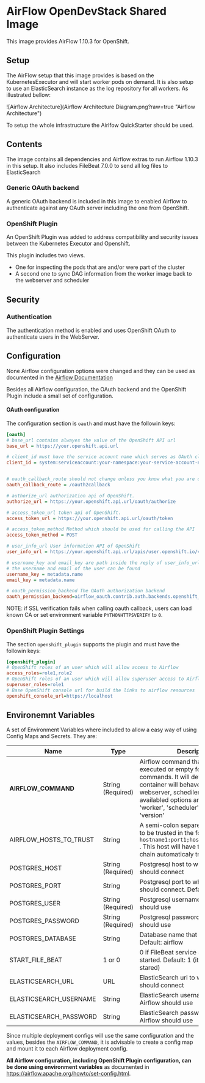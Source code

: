 # AirFlow OpenDevStack Shared Image

This image provides AirFlow 1.10.3 for OpenShift.

## Setup

The AirFlow setup that this image provides is based on the KubernetesExecutor and will
start worker pods on demand. It is also setup to use an ElasticSearch instance as the log
repository for all workers. As illustrated bellow:

![Airflow Architecture](Airflow Architecture Diagram.png?raw=true "Airflow Architecture")

To setup the whole infrastructure the Airlfow QuickStarter should be used.

## Contents

The image contains all dependencies and Airflow extras to run Airflow 1.10.3 in this setup.
It also includes FileBeat 7.0.0 to send all log files to ElasticSearch

### Generic OAuth backend

A generic OAuth backend is included in this image to enabled Airflow to
authenticate against any OAuth server including the one from OpenShift.

### OpenShift Plugin

An OpenShift Plugin was added to address compatibility and security issues
between the Kubernetes Executor and Openshift.

This plugin includes two views.

* One for inspecting the pods that are and/or were part of the cluster
* A second one to sync DAG information from the worker image back to
the webserver and scheduler

## Security

### Authentication

The authentication method is enabled and uses OpenShift OAuth to authenticate
users in the WebServer.

## Configuration

None Airflow configuration options were changed and they can be used as documented
in the [Airflow Documentation](https://airflow.apache.org/project.html)

Besides all Airflow configuration, the OAuth backend and the OpenShift Plugin
include a small set of configuration.

#### OAuth configuration

The configuration section is `oauth` and must have the followin keys:

```ini
[oauth]
# base_url contains alwayes the value of the OpenShift API url
base_url = https://your.openshift.api.url

# client_id must have the service account name which serves as OAuth client
client_id = system:serviceaccount:your-namespace:your-service-account-name


# oauth_callback_route should not change unless you know what you are doing
oauth_callback_route = /oauth2callback

# authorize_url authorization api of OpenShift.
authorize_url = https://your.openshift.api.url/oauth/authorize

# access_token_url token api of OpenShift.
access_token_url = https://your.openshift.api.url/oauth/token

# access_token_method Method which should be used for calling the API
access_token_method = POST

# user_info_url User information API of OpenShift
user_info_url = https://your.openshift.api.url/apis/user.openshift.io/v1/users/~

# username_key and email_key are path inside the reply of user_info_url where
# the username and email of the user can be found
username_key = metadata.name
email_key = metadata.name

# oauth_permission_backend The OAuth authorization backend
oauth_permission_backend=airflow_oauth.contrib.auth.backends.openshift_permission_backend
```

NOTE: if SSL verification fails when calling oauth callback, users can load known CA or set
environment variable `PYTHONHTTPSVERIFY` to `0`.

### OpenShift Plugin Settings

The section `openshift_plugin` supports the plugin and must have the followin keys:

```ini
[openshift_plugin]
# OpenShift roles of an user which will allow access to Airflow
access_roles=role1,role2
# OpenShift roles of an user which will allow superuser access to Airflow
superuser_roles=role1
# Base OpenShift console url for build the links to airflow resources
openshift_console_url=https://localhost
```

## Environemnt Variables


A set of Environment Variables where included to allow a easy way of using Config Maps
and Secrets. They are:

| Name | Type | Description|
|-----|------|------------|
|**AIRFLOW_COMMAND**| String (Required) | Airflow command that should be executed or empty for a custom commands. It will define if the container will behave as the webserver, schediler and so on.  The availabled options are: 'webserver', 'worker', 'scheduler', 'flower' or 'version' |
|AIRFLOW_HOSTS_TO_TRUST| String | A semi-colon separeted list of hosts to be trusted in the format `hostname1:port1;hostname2:port2;...` . This host will have their certificate chain automaticaly trusted |
|POSTGRES_HOST| String (Required) | Postgresql host to which Airflow should connect |
|POSTGRES_PORT|String| Postgresql port to which Airflow should connect. Default: 5432 |
|POSTGRES_USER|String (Required) | Postgresql username which Airflow should use |
|POSTGRES_PASSWORD|String (Required)| Postgresql password which Airflow should use |
|POSTGRES_DATABASE|String| Database name that should be used. Default: airflow|
|START_FILE_BEAT| 1 or 0 | 0 if FileBeat service should not be started. Default: 1 (it should be stared) |
|ELASTICSEARCH_URL| URL | ElasticSearch url to which Airflow should connect|
|ELASTICSEARCH_USERNAME| String | ElasticSearch username which Airflow should use |
|ELASTICSEARCH_PASSWORD| String | ElasticSearch password which Airflow should use |


Since multiple deployment configs will use the same configuration and the values, besides
the `AIRFLOW_COMMAND`, it is advisable to create a config map and mount it to each
Airflow deployment config.

**All Airflow configuration, including OpenShift Plugin configuration,
can be done using environment variables** as documented in
https://airflow.apache.org/howto/set-config.html.
